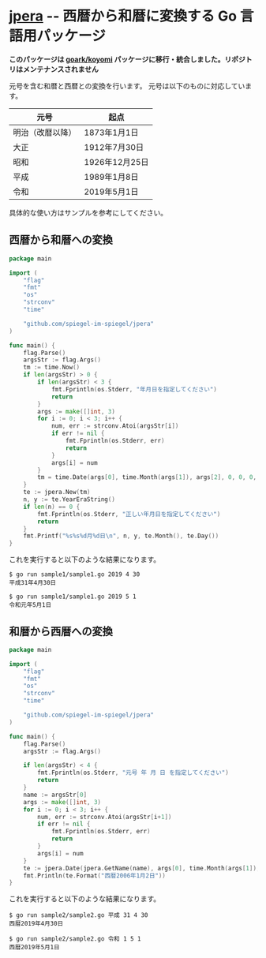 # [jpera] -- 西暦から和暦に変換する Go 言語用パッケージ

**このパッケージは [goark/koyomi](https://github.com/goark/koyomi) パッケージに移行・統合しました。リポジトリはメンテナンスされません**

元号を含む和暦と西暦との変換を行います。
元号は以下のものに対応しています。

| 元号             | 起点           |
| ---------------- | -------------- |
| 明治（改暦以降） | 1873年1月1日   |
| 大正             | 1912年7月30日  |
| 昭和             | 1926年12月25日 |
| 平成             | 1989年1月8日   |
| 令和             | 2019年5月1日   |

具体的な使い方はサンプルを参考にしてください。

## 西暦から和暦への変換

```go
package main

import (
    "flag"
    "fmt"
    "os"
    "strconv"
    "time"

    "github.com/spiegel-im-spiegel/jpera"
)

func main() {
    flag.Parse()
    argsStr := flag.Args()
    tm := time.Now()
    if len(argsStr) > 0 {
        if len(argsStr) < 3 {
            fmt.Fprintln(os.Stderr, "年月日を指定してください")
            return
        }
        args := make([]int, 3)
        for i := 0; i < 3; i++ {
            num, err := strconv.Atoi(argsStr[i])
            if err != nil {
                fmt.Fprintln(os.Stderr, err)
                return
            }
            args[i] = num
        }
        tm = time.Date(args[0], time.Month(args[1]), args[2], 0, 0, 0, 0, time.Local)
    }
    te := jpera.New(tm)
    n, y := te.YearEraString()
    if len(n) == 0 {
        fmt.Fprintln(os.Stderr, "正しい年月日を指定してください")
        return
    }
    fmt.Printf("%s%s%d月%d日\n", n, y, te.Month(), te.Day())
}
```

これを実行すると以下のような結果になります。

```
$ go run sample1/sample1.go 2019 4 30
平成31年4月30日

$ go run sample1/sample1.go 2019 5 1
令和元年5月1日
```

## 和暦から西暦への変換

```go
package main

import (
    "flag"
    "fmt"
    "os"
    "strconv"
    "time"

    "github.com/spiegel-im-spiegel/jpera"
)

func main() {
    flag.Parse()
    argsStr := flag.Args()

    if len(argsStr) < 4 {
        fmt.Fprintln(os.Stderr, "元号 年 月 日 を指定してください")
        return
    }
    name := argsStr[0]
    args := make([]int, 3)
    for i := 0; i < 3; i++ {
        num, err := strconv.Atoi(argsStr[i+1])
        if err != nil {
            fmt.Fprintln(os.Stderr, err)
            return
        }
        args[i] = num
    }
    te := jpera.Date(jpera.GetName(name), args[0], time.Month(args[1]), args[2], 0, 0, 0, 0, time.Local)
    fmt.Println(te.Format("西暦2006年1月2日"))
}
```

これを実行すると以下のような結果になります。

```
$ go run sample2/sample2.go 平成 31 4 30
西暦2019年4月30日

$ go run sample2/sample2.go 令和 1 5 1
西暦2019年5月1日
```

[jpera]: https://github.com/spiegel-im-spiegel/jpera
